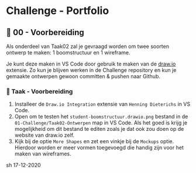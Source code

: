 # Challenge - Portfolio

## :rocket: 00 - Voorbereiding

Als onderdeel van Taak02 zal je gevraagd worden om twee soorten ontwerp te maken: 1 boomstructuur en 1 wireframe.

Je kunt deze maken in VS Code door gebruik te maken van de [draw.io](https://github.com/hediet/vscode-drawio) extensie. Zo kun je blijven werken in de Challenge repository en kun je gemaakte ontwerpen gewoon committen & pushen naar Github.

### :hammer: Taak - Voorbereiding

1. Installeer de `Draw.io Integration` extensie van `Henning Dieterichs` in VS Code.
2. Open om te testen het `student-boomstructuur.drawio.png` bestand in de `01-Challenge/Taak02-Ontwerpen` map in VS Code. Als het goed is krijg je mogelijkheid om dit bestand te editen zoals je dat ook zou doen op de website van draw.io zelf.
3. Kijk bij de optie `More Shapes` en zet een vinkje bij de `Mockups` optie. Hierdoor worden er meer vormen toegevoegd die handig zijn voor het maken van wireframes.

sh 17-12-2020